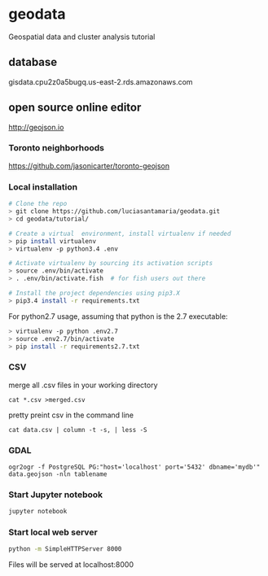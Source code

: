 # geodata
Geospatial data and cluster analysis tutorial


## database
gisdata.cpu2z0a5bugq.us-east-2.rds.amazonaws.com


## open source online editor 

http://geojson.io


### Toronto neighborhoods

https://github.com/jasonicarter/toronto-geojson


### Local installation

```bash
# Clone the repo
> git clone https://github.com/luciasantamaria/geodata.git
> cd geodata/tutorial/

# Create a virtual  environment, install virtualenv if needed
> pip install virtualenv
> virtualenv -p python3.4 .env

# Activate virtualenv by sourcing its activation scripts
> source .env/bin/activate
> . .env/bin/activate.fish  # for fish users out there

# Install the project dependencies using pip3.X
> pip3.4 install -r requirements.txt

```

For python2.7 usage, assuming that python is the 2.7 executable: 

```bash
> virtualenv -p python .env2.7
> source .env2.7/bin/activate
> pip install -r requirements2.7.txt

```


### CSV

merge all .csv files in your working directory
```
cat *.csv >merged.csv
```

pretty preint csv in the command line
```
cat data.csv | column -t -s, | less -S
```

### GDAL

```
ogr2ogr -f PostgreSQL PG:"host='localhost' port='5432' dbname='mydb'" data.geojson -nln tablename
```

### Start Jupyter notebook

```bash
jupyter notebook

```

### Start local web server

```bash
python -m SimpleHTTPServer 8000

```
Files will be served at localhost:8000
